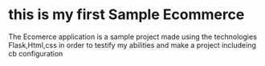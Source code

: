 # this is my first Sample Ecommerce
The Ecomerce application is a sample project made using the technologies Flask,Html,css in order to testify my abilities and make a project includeing cb configuration
